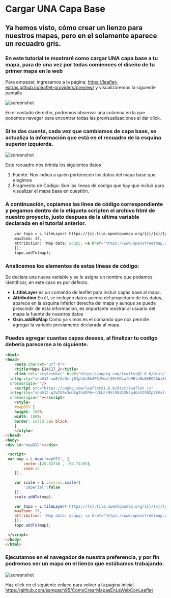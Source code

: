 # Cargar UNA Capa Base
## Ya hemos visto, cómo crear un lienzo para nuestros mapas, pero en el solamente aparece un recuadro gris. 
### En este tutorial te mostraré como cargar UNA capa base a tu mapa, para de una vez por todas comiences el diseño de tu primer mapa en la web
Para empezar, ingresamos a la página: https://leaflet-extras.github.io/leaflet-providers/preview/  y visualizaremos la siguiente pantalla

![screenshot](https://raw.githubusercontent.com/sampach95/CargarUNACapaBase/master/img/Catalogo.png)

En el costado derecho, podremos observar una columna en la que podemos navegar para encontrar todas las previsualizaciones al dar click. 

### Si te das cuenta, cada vez que cambiamos de capa base, se actualiza la información que está en el recuadro de la esquina superior izquierda.

![screenshot](https://raw.githubusercontent.com/sampach95/CargarUNACapaBase/master/img/Recuadro-crop.png)

Este recuadro nos brinda los siguientes datos
  1.	Fuente: Nos indica a quién pertenecen los datos del mapa base que elegimos 
  2.	Fragmento de Código: Son las líneas de código que hay que incluir para visualizar el mapa base en cuestión.

### A continuación, copiamos las línea de código correspondiente y pegamos dentro de la etiqueta scripten el archivo html de nuestro proyecto, justo despues de la ultima variable declarada en el tutorial anterior.

``` html
	var topo = L.tileLayer('https://{s}.tile.opentopomap.org/{z}/{x}/{y}.png', {
	maxZoom: 17,
	attribution: 'Map data: &copy; <a href="https://www.openstreetmap.org/copyright">OpenStreetMap</a> contributors, <a href="http://viewfinderpanoramas.org">SRTM</a> | Map style: &copy; <a href="https://opentopomap.org">OpenTopoMap</a> (<a href="https://creativecommons.org/licenses/by-sa/3.0/">CC-BY-SA</a>)'
	}); 
	topo.addTo(map);
```
### Analicemos los elementos de estas líneas de código:
Se declara una nueva variable y se le asigna un nombre que podamos identificar, en este caso es por defecto.
  - **L.titleLayer** es un comando de leaflet para incluir capas base al mapa. 
  - **Attribution** En él, se incluyen datos acerca del propietario de los datos, aparece en la esquina inferior derecha del mapa y aunque se puede prescindir de esta información, es importante mostrar al usuario del mapa la fuente de nuestros datos
- **Osm.addRoMap** Como ya vimos es el comando que nos permite agregar la variable previamente declarada al mapa.

### Puedes agregar cuantas capas desees, al finalizar tu codigo debería parecerse a lo siguiente.

``` html
<html>
<head>
	<meta charset="utf-8">
	<title>Mapa E14C17_2</title>
	<link rel="stylesheet" href="https://unpkg.com/leaflet@1.6.0/dist/leaflet.css"
  integrity="sha512-xwE/Az9zrjBIphAcBb3F6JVqxf46+CDLwfLMHloNu6KEQCAWi6HcDUbeOfBIptF7tcCzusKFjFw2yuvEpDL9wQ=="
  crossorigin=""/>
	<script src="https://unpkg.com/leaflet@1.6.0/dist/leaflet.js"
  integrity="sha512-gZwIG9x3wUXg2hdXF6+rVkLF/0Vi9U8D2Ntg4Ga5I5BZpVkVxlJWbSQtXPSiUTtC0TjtGOmxa1AJPuV0CPthew=="
  crossorigin=""></script>
	<style>
	#mapDIV {
	height: 100%;
	width: 100%;
	border: solid 2px black;
	}
	</style>
</head>
<body>
<div id="mapDIV"></div>

 <script>	
 var map = L.map('mapDIV', {
		center:[20.83748 , -99.71396],
		zoom:12
	});
	
	var scale = L.control.scale({
		'imperial':false
	});
	scale.addTo(map);
	
	var topo = L.tileLayer('https://{s}.tile.opentopomap.org/{z}/{x}/{y}.png', {
	maxZoom: 17,
	attribution: 'Map data: &copy; <a href="https://www.openstreetmap.org/copyright">OpenStreetMap</a> contributors, <a href="http://viewfinderpanoramas.org">SRTM</a> | Map style: &copy; <a href="https://opentopomap.org">OpenTopoMap</a> (<a href="https://creativecommons.org/licenses/by-sa/3.0/">CC-BY-SA</a>)'
	}); 
	topo.addTo(map);
		
 </script>
</body>
</html>
```

### Ejecutamos en el navegador de nuestra preferencia, y por fin podremos ver un mapa en el lienzo que estábamos trabajando.

![screenshot](https://raw.githubusercontent.com/sampach95/CargarUNACapaBase/master/img/CapaBase.png)

Haz click en el siguiente enlace para volver a la pagina inicial https://github.com/sampach95/ComoCrearMapasEnLaWebConLeaflet
